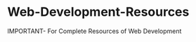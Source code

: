 # Web-Development-Resources
IMPORTANT- For  Complete Resources of Web Development                                                                                                                                                     
